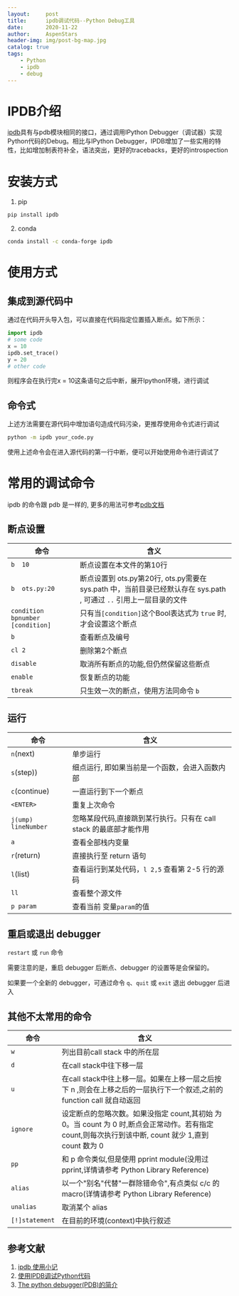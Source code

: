 ```yaml
---
layout:     post
title:      ipdb调试代码--Python Debug工具
date:       2020-11-22
author:     AspenStars
header-img: img/post-bg-map.jpg
catalog: true
tags:
    - Python
    - ipdb
    - debug
---
```


# IPDB介绍
[ipdb](https://pypi.org/project/ipdb/)具有与pdb模块相同的接口，通过调用IPython Debugger（调试器）实现Python代码的Debug。相比与IPython Debugger，IPDB增加了一些实用的特性，比如增加制表符补全，语法突出，更好的tracebacks，更好的introspection

# 安装方式

1. pip
```bash
pip install ipdb
```

2. conda 
```bash
conda install -c conda-forge ipdb
```

# 使用方式

## 集成到源代码中
通过在代码开头导入包，可以直接在代码指定位置插入断点。如下所示：
```python
import ipdb
# some code
x = 10
ipdb.set_trace()
y = 20
# other code
```
则程序会在执行完x = 10这条语句之后中断，展开Ipython环境，进行调试

## 命令式
上述方法需要在源代码中增加语句造成代码污染，更推荐使用命令式进行调试
```bash
python -m ipdb your_code.py
```
使用上述命令会在进入源代码的第一行中断，便可以开始使用命令进行调试了

# 常用的调试命令
ipdb 的命令跟 pdb 是一样的, 更多的用法可参考[pdb文档](https://docs.python.org/3.5/library/pdb.html)
## 断点设置
 | 命令 | 含义 | 
 | --- | --- | 
 | `b  10` | 断点设置在本文件的第10行 | 
 | `b  ots.py:20`  | 断点设置到 ots.py第20行, ots.py需要在 sys.path 中，当前目录已经默认存在 sys.path , 可通过 `..` 引用上一层目录的文件 | 
 | `condition bpnumber [condition]` | 只有当`[condition]`这个Bool表达式为 `true` 时, 才会设置这个断点 | 
 | `b`  | 查看断点及编号 | 
 | `cl 2`  | 删除第2个断点 | 
 | `disable` |  取消所有断点的功能,但仍然保留这些断点 | 
 | `enable` |  恢复断点的功能 | 
 | `tbreak` | 只生效一次的断点，使用方法同命令 `b` | 

## 运行
 | 命令 | 含义 | 
 | --- | --- | 
 | `n`(next) | 单步运行 | 
 | `s`(step)) | 细点运行, 即如果当前是一个函数，会进入函数内部 | 
 | `c`(continue) | 一直运行到下一个断点 | 
 | `<ENTER>` | 重复上次命令 | 
 | `j(ump) lineNumber` |  忽略某段代码,直接跳到某行执行。只有在 call stack 的最底部才能作用 | 
 | `a` |  查看全部栈内变量 | 
 | `r`(return) |  直接执行至 return 语句 | 
 | `l`(list) |  查看运行到某处代码，`l 2,5` 查看第 2-5 行的源码 | 
 | `ll` |  查看整个源文件 | 
 | `p param` |  查看当前 变量`param`的值 | 

## 重启或退出 debugger
`restart` 或 `run` 命令

需要注意的是，重启 debugger 后断点、debugger 的设置等是会保留的。

如果要一个全新的 debugger，可通过命令 `q`、`quit` 或 `exit` 退出 debugger 后进入

## 其他不太常用的命令
 | 命令 | 含义 | 
 | --- | --- | 
 | `w` |  列出目前call stack 中的所在层 | 
 | `d` |  在call stack中往下移一层 | 
 | `u` |  在call stack中往上移一层。如果在上移一层之后按下 n ,则会在上移之后的一层执行下一个叙述,之前的 function call 就自动返回 | 
 | `ignore` |  设定断点的忽略次数。如果没指定 count,其初始 为 0。当 count 为 0 时,断点会正常动作。若有指定 count,则每次执行到该中断, count 就少 1,直到 count 数为 0 | 
 | `pp` |  和 p 命令类似,但是使用 pprint module(没用过 pprint,详情请参考 Python Library Reference) | 
 | `alias` |  以一个"别名"代替"一群除错命令",有点类似 c/c 的 macro(详情请参考 Python Library Reference) | 
 | `unalias` |  取消某个 alias | 
 | `[!]statement` |  在目前的环境(context)中执行叙述 | 

## 参考文献
1. [ipdb 使用小记](http://wulc.me/2018/12/21/ipdb%20%E4%BD%BF%E7%94%A8%E5%B0%8F%E8%AE%B0/)
2. [使用IPDB调试Python代码](https://xmfbit.github.io/2017/08/21/debugging-with-ipdb/)
3. [The python debugger(PDB)的简介](https://www.cnblogs.com/wei-li/archive/2012/05/02/2479082.html)
